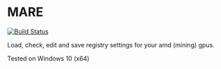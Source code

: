 # MARE
[![Build Status](https://travis-ci.com/QoOdrink3r/MARE.svg?branch=master)](https://travis-ci.com/QoOdrink3r/MARE)

Load, check, edit and save registry settings for your amd (mining) gpus.

Tested on Windows 10 (x64)
